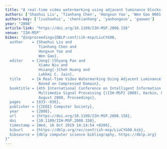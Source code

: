 ```yaml
---
title: "A real-time video watermarking using adjacent luminance blocks correlation based on compressed domain"
authors: ['Shaohui Liu', 'Tianhang Chen', 'Hongxun Yao', 'Wen Gao 0001']
authors-key: ['liushaohui', 'chentianhang', 'yaohongxun', 'gaowen']
year: "2008"
article-link: "https://doi.org/10.1109/IIH-MSP.2008.158"
venue: "IIH-MSP"
bibex: "@inproceedings{DBLP:conf/iih-msp/LiuCYG08,
  author    = {Shaohui Liu and
               Tianhang Chen and
               Hongxun Yao and
               Wen Gao},
  editor    = {Jeng{-}Shyang Pan and
               Xiamu Niu and
               Hsiang{-}Cheh Huang and
               Lakhmi C. Jain},
  title     = {A Real-Time Video Watermarking Using Adjacent Luminance Blocks Correlation
               Based on Compressed Domain},
  booktitle = {4th International Conference on Intelligent Information Hiding and
               Multimedia Signal Processing {(IIH-MSP} 2008), Harbin, China, 15-17
               August 2008, Proceedings},
  pages     = {833--836},
  publisher = {{IEEE} Computer Society},
  year      = {2008},
  url       = {https://doi.org/10.1109/IIH-MSP.2008.158},
  doi       = {10.1109/IIH-MSP.2008.158},
  timestamp = {Wed, 16 Oct 2019 14:14:54 +0200},
  biburl    = {https://dblp.org/rec/conf/iih-msp/LiuCYG08.bib},
  bibsource = {dblp computer science bibliography, https://dblp.org}
}"
---
```

